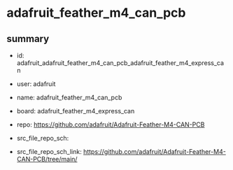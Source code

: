 # adafruit_feather_m4_can_pcb
 
## summary 
* id: adafruit_adafruit_feather_m4_can_pcb_adafruit_feather_m4_express_can
* user: adafruit
* name: adafruit_feather_m4_can_pcb
* board: adafruit_feather_m4_express_can
* repo: https://github.com/adafruit/Adafruit-Feather-M4-CAN-PCB



* src_file_repo_sch: 
* src_file_repo_sch_link: https://github.com/adafruit/Adafruit-Feather-M4-CAN-PCB/tree/main/




